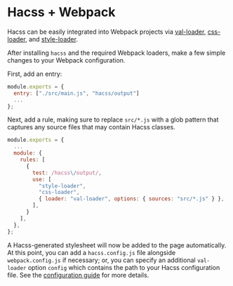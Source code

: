 # Hacss + Webpack

Hacss can be easily integrated into Webpack projects via
[val-loader](https://webpack.js.org/loaders/val-loader/),
[css-loader](https://webpack.js.org/loaders/css-loader/), and
[style-loader](https://webpack.js.org/loaders/style-loader/).

After installing `hacss` and the required Webpack loaders, make a few simple
changes to your Webpack configuration.

First, add an entry:

```javascript
module.exports = {
  entry: ["./src/main.js", "hacss/output"]
  ...
};
```

Next, add a rule, making sure to replace `src/*.js` with a glob pattern that
captures any source files that may contain Hacss classes.

```javascript
module.exports = {
  ...
  module: {
    rules: [
      {
        test: /hacss\/output/,
        use: [
          "style-loader",
          "css-loader",
          { loader: "val-loader", options: { sources: "src/*.js" } },
        ],
      }
    ],
  },
};
```

A Hacss-generated stylesheet will now be added to the page automatically. At this
point, you can add a `hacss.config.js` file alongside `webpack.config.js` if
necessary; or, you can specify an additional `val-loader` option `config` which
contains the path to your Hacss configuration file. See the
[configuration guide](config.md) for more details.
